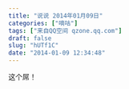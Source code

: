 ```yaml
---
title: "说说 2014年01月09日"
categories: ["嘀咕"]
tags: ["来自QQ空间 qzone.qq.com"]
draft: false
slug: "hUTf1C"
date: "2014-01-09 12:34:48"
---
```


这个屌！
